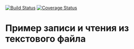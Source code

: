 [![Build Status](https://travis-ci.org/levelp/FileReadWrite.svg?branch=master)](https://travis-ci.org/levelp/FileReadWrite)
[![Coverage Status](https://coveralls.io/repos/github/levelp/FileReadWrite/badge.svg?branch=master)](https://coveralls.io/github/levelp/FileReadWrite?branch=master)

Пример записи и чтения из текстового файла
==========================================


